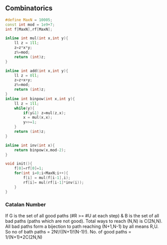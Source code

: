 ## Combinatorics

```cpp
#define MaxN = 10005;
const int mod = 1e9+7;
int f[MaxN],rf[MaxN];

inline int mul(int x,int y){ 
    ll z = 1ll;
    z=z*x*y;
    z%=mod;
    return (int)z;
}

inline int add(int x,int y){
    ll z = 0ll;
    z=z+x+y;
    z%=mod;
    return (int)z;
}
inline int binpow(int x,int y){
    ll z = 1ll;
    while(y){
        if(y&1) z=mul(z,x);
        x = mul(x,x);
        y>>=1;
    }
    return (int)z;
}

inline int inv(int x){
    return binpow(x,mod-2);
}

void init(){
    f[0]=rf[0]=1;
    for(int i=0;i<MaxN;i++){
        f[i] = mul(f[i-1],i);
        rf[i]= mul(rf[i-1]*inv(i));
    }
}
```

### Catalan Number

If G is the set of all good paths (#R >= #U at each step) & B is the set of all bad paths (paths which are not good). Total ways to reach (N,N) is C(2N,N).
All bad paths form a bijection to path reaching (N+1,N-1) by all means R,U. So no of bath paths = 2N!/((N+1)!(N-1)!). No. of good paths = 1/(N+1)*2C(2N,N)
 
